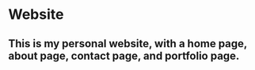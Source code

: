 # Website

## This is my personal website, with a home page, about page, contact page, and portfolio page.

